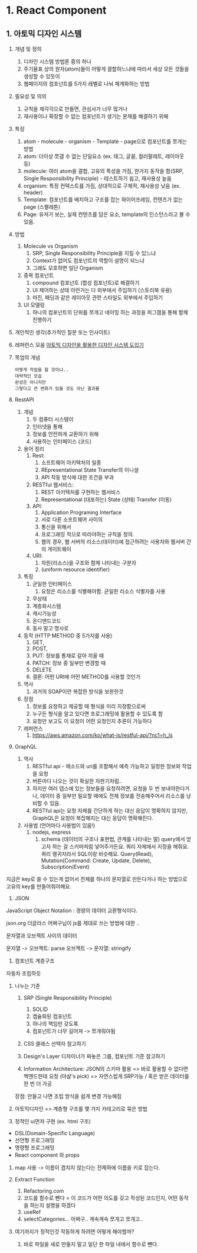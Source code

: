 # 1. React Component

## 1. 아토믹 디자인 시스템

1. 개념 및 정의
    1. 디자인 시스템 방법론 중의 하나
    1. 주기율표 상의 원자(atom)들이 어떻게 결합하느냐에 따라서 세상 모든 것들을 생성할 수 있듯이
    1. 웹페이지의 컴포넌트를 5가지 레벨로 나눠 체계화하는 방법
1. 필요성 및 의의
    1. 규칙을 제각각으로 만들면, 관심사가 너무 많거나
    1. 재사용이나 확장할 수 없는 컴포넌트가 생기는 문제를 해결하기 위해
1. 특징
    1. atom - molecule - organism - Template - page으로 컴포넌트를 쪼개는 방법
    1. atom: 더이상 쪼갤 수 없는 단일요소 (ex. 태그, 글꼴, 컬러팔레트, 레이아웃 등)
    1. molecule: 여러 atom을 결합, 고유의 특성을 가짐, 한가지 동작을 함(SRP, Single Responsibility Principle) - 테스트하기 쉽고, 재사용성 높음
    1. organism: 특정 컨텍스트를 가짐, 상대적으로 구체적, 재사용성 낮음 (ex. header)
    1. Template: 컴포넌트를 배치하고 구조를 잡는 와이어프레임, 컨텐츠가 없는 page (스켈레톤)
    1. Page: 유저가 보는, 실제 컨텐츠를 담은 요소, template의 인스턴스라고 볼 수 있음.
1. 방법
    1. Molecule vs Organism
        1. SRP, Single Responsibility Principle을 지킬 수 있느냐
        2. Context가 없어도 컴포넌트의 역할이 설명이 되느냐
        3. 그래도 모호하면 일단 Organism
    2. 중복 컴포넌트
        1. compound 컴포넌트 (합성 컴포넌트)로 해결하기
        2. UI 제어하는 상태 이런거는 다 외부에서 주입하기 (스토리북 유용)
        3. 마진, 패딩과 같은 레이아웃 관련 스타일도 외부에서 주입하기
    3. UI 모델링
        1. 하나의 컴포넌트의 단위를 쪼개고 네이밍 하는 과정을 피그잼을 통해 함께 진행하기
1. 개인적인 생각(추가적인 질문 또는 인사이트)
1. 레퍼런스 모음
    [아토믹 디자인을 활용한 디자인 시스템 도입기](https://url.kr/tkcou6)

1. 목업의 개념

    ```plain
    어떻게 작업을 할 것이냐..
    대략적인 모습
    완성은 아니지만
    그렇다고 큰 변화가 있을 것도 아닌 결과물
    ```

1. RestAPI
    1. 개념
        1. 두 컴퓨터 시스템이
        1. 인터넷을 통해
        1. 정보를 안전하게 교환하기 위해
        1. 사용하는 인터페이스 (코드)
    1. 용어 정리
        1. Rest:
            1. 소프트웨어 아키텍처의 일종
            1. REpresentational State Transfer의 이니셜
            1. API 작동 방식에 대한 조건을 부과
        1. RESTful 웹서비스:
            1. REST 아키텍처를 구현하는 웹서비스
            1. Representational (대포하는) State (상태) Transfer (이동)
        1. API:
            1. Application Programing Interface
            1. 서로 다른 소프트웨어 사이의
            1. 통신을 위해서
            1. 프로그래밍 적으로 따라야하는 규칙을 정의.
            1. 웹의 경우, 웹 서버의 리소스(데이터)에 접근하려는 사용자와 웹서버 간의 게이트웨이
        1. URI:
            1. 자원(리소스)을 구조와 함께 나타내는 구분자
            1. (uniform resource identifier)
    1. 특징
        1. 균일한 인터페이스
            1. 요청은 리소스를 식별해야함. 균일한 리소스 식별자를 사용
        1. 무상태
        1. 계층화시스템
        1. 캐시가능성
        1. 온디맨드코드
        1. 동사 말고 명사로
    1. 동작 (HTTP METHOD 중 5가지를 사용)
        1. GET,
        1. POST,
        1. PUT: 정보를 통채로 갈아 끼울 때
        1. PATCH: 정보 중 일부만 변경할 때
        1. DELETE
        1. 결론: 어떤 URI에 어떤 METHOD를 사용할 것인가
    1. 역사
        1. 과거의 SOAP이란 복잡한 방식을 보완한것
    1. 장점
        1. 정보를 요청하고 제공할 때 형식을 미리 지정함으로써
        1. 누구든 형식을 알고 있다면 프로그래밍에 활용할 수 있도록 함
        1. 요청만 보고도 이 요청이 어떤 요청인지 추론이 가능하다
    1. 레퍼런스
        1. https://aws.amazon.com/ko/what-is/restful-api/?nc1=h_ls
1. GraphQL
    1. 역사
        1. RESTful api - 메소드와 uri를 조합해서 예측 가능하고 일정한 정보와 작업을 요청
        1. 버튼마다 나오는 것이 확실한 자판기처럼..
        1. 하지만 여러 뎁스에 있는 정보들을 요청하려면, 요청을 두 번 보내야한다거나, 데이터 중 일부만 필요할 때에도 전체 정보를 전송해주어서 리소스를 낭비할 수 있음.
        1. RESTful api는 요청 자체를 간단하게 하는 대신 응답이 명확하지 않지만, GraphQL은 요청이 복잡해지는 대신 응답이 명확해진다.
    1. 사용법 (언어마다 사용법이 있음!)
        1. nodejs, express
            1. schema (데이터의 구조나 표현법, 관계를 나타내는 말)
query에서 얻고자 하는 걸 스키마처럼 넣어주거든요. 쿼리 자체에서 지정을 해줘요.
쿼리 랭귀지라서 SQL이랑 비슷해요.
Query(Read), Mutation(Command: Create, Update, Delete), Subscription(Event)

지금은 key로 쓸 수 있는게 없어서 전체를 하나의 문자열로 만든다거나 하는 방법으로 고유의 key를 만들어줘야해요.

1. JSON

JavaScript Object Notation : 경량의 데이터 교환형식이다.

json.org
더글라스 어쩌구님이 js를 제대로 쓰는 방법에 대한 ..

문자열과 오브젝트 사이의 데이터

문자열 -> 오브젝트: parse
오브젝트 -> 문자열: stringify

1. 컴포넌트 계층구조

자동차 조립하듯

1. 나누는 기준

    1. SRP (Single Responsibility Principle)

        1. SOLID
        1. 캡슐화된 컴포넌트
        1. 하나의 책임만 갖도록
        1. 컴포넌트가 너무 길어져 -> 쪼개줘야됨

    1. CSS 클래스 선택자 참고하기

    1. Design's Layer 디자이너가 짜놓은 그룹, 컴포넌트 기준 참고하기

    1. Information Architecture: JSON의 스키마 활용 => 바로 활용할 수 없다면 백엔드한테 요청 (아샬's pick)  => 자연스럽게 SRP가능 / 혹은 받은 데이터를 한 번 더 가공

    장점: 만들고 나면 조립 방식을 쉽게 변경 가능해짐

1. 아토믹디자인 => 계층형 구조를 몇 가지 카테고리로 묶은 방법

1. 정적인 ui먼저 구현 (ex. html 구조)

- DSL(Domain-Specific Language)
- 선언형 프로그래밍
- 명령형 프로그래밍
- React component 와 props

1. map 사용 -> 이름이 겹치지 않는다는 전제하에 이름을 키로 잡는다.

1. Extract Function
    1. Refactoring.com
    1. 코드를 함수로 뺀다 = 이 코드가 어떤 의도를 갖고 작성된 코드인지, 어떤 동작을 하는지 설명을 하겠다
    1. useRef
    1. selectCategories... 어쩌구.. 계속계속 쪼개고 쪼개고..

1. 여기까지가 정적인것 작동하게 하려면 어떻게 해야할까?
    1. 바로 파일을 새로 만들지 말고 일단 한 파일 내에서 함수로 뺀다.
